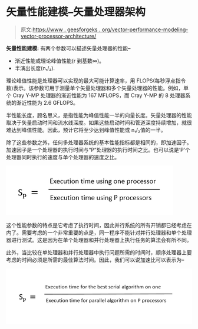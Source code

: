 # 矢量性能建模–矢量处理器架构

> 原文:[https://www . geesforgeks . org/vector-performance-modeling-vector-processor-architecture/](https://www.geeksforgeeks.org/vector-performance-modelling-vector-processor-architecture/)

**矢量性能建模:**
有两个参数可以描述矢量处理器的性能–

*   渐近性能或理论峰值性能(r 到基数∞)。
*   半演出长度(n₁/₂).

理论峰值性能是处理器可以实现的最大可能计算速率，用 FLOPS(每秒浮点指令数)表示。该参数可用于测量单个矢量处理器和多个矢量处理器的性能。例如，单个 Cray Y-MP 处理器的渐近性能为 167 MFLOPS，而 Cray Y-MP 的 8 处理器系统的渐近性能为 2.6 GFLOPS。

半性能长度，顾名思义，是指性能为峰值性能一半的向量长度。矢量处理器的性能取决于矢量启动时间和流水线深度。如果这些启动时间和管道深度持续增加，就很难达到峰值性能。因此，预计它将至少达到峰值性能或 n₁/₂值的一半。

除了这些参数之外，任何多处理器系统的基本性能指标都是相同的，即加速因子。加速因子是一个处理器的执行时间与“P”处理器的执行时间之比。也可以说是‘P’个处理器同时执行的速度与单个处理器的速度之比。

![](img/505cbf68172ef797ceaa0e45ae924d3d.png)

这个性能参数的特点是它考虑了执行时间，因此并行系统的所有开销都已经考虑在内了。需要考虑的一个非常重要的点是，同一程序不能针对并行处理器和单个处理器进行测试。这是因为在单个处理器和并行处理器上执行任务的算法会有所不同。

此外，当比较在单处理器和并行处理器中执行问题所需的时间时，顺序处理器上要考虑的时间必须是所需的最佳算法时间。因此，我们可以说加速比可以表示为–

![](img/81a7f7dda48cb020124fc01b712af193.png)